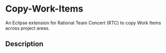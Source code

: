 # Copy-Work-Items
An Eclipse extension for Rational Team Concert (RTC) to copy Work Items across project areas.

## Description
